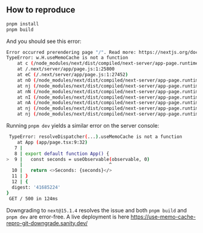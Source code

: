 ## How to reproduce

```bash
pnpm install
pnpm build
```

And you should see this error:

```bash
Error occurred prerendering page "/". Read more: https://nextjs.org/docs/messages/prerender-error
TypeError: w.H.useMemoCache is not a function
    at c (/node_modules/next/dist/compiled/next-server/app-page.runtime.prod.js:68:4306)
    at /.next/server/app/page.js:1:25800
    at eC (/.next/server/app/page.js:1:27452)
    at nO (/node_modules/next/dist/compiled/next-server/app-page.runtime.prod.js:20:45681)
    at nj (/node_modules/next/dist/compiled/next-server/app-page.runtime.prod.js:20:47456)
    at nN (/node_modules/next/dist/compiled/next-server/app-page.runtime.prod.js:20:65255)
    at nI (/node_modules/next/dist/compiled/next-server/app-page.runtime.prod.js:20:62886)
    at nA (/node_modules/next/dist/compiled/next-server/app-page.runtime.prod.js:20:46033)
    at nj (/node_modules/next/dist/compiled/next-server/app-page.runtime.prod.js:20:47502)
    at nj (/node_modules/next/dist/compiled/next-server/app-page.runtime.prod.js:20:62237)
```

Running `pnpm dev` yields a similar error on the server console:

```bash
 TypeError: resolveDispatcher(...).useMemoCache is not a function
    at App (app/page.tsx:9:32)
   7 |
   8 | export default function App() {
>  9 |   const seconds = useObservable(observable, 0)
     |                                ^
  10 |   return <>Seconds: {seconds}</>
  11 | }
  12 | {
  digest: '41685224'
}
 GET / 500 in 124ms
```

Downgrading to `next@15.1.4` resolves the issue and both `pnpm build` and `pnpm dev` are error-free.
A live deployment is here https://use-memo-cache-repro-git-downgrade.sanity.dev/
